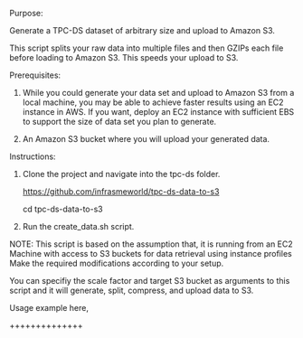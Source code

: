 Purpose:

Generate a TPC-DS dataset of arbitrary size and upload to Amazon S3.

This script splits your raw data into multiple files and then GZIPs each file before loading to Amazon S3. This speeds your upload to S3.

Prerequisites:

1. While you could generate your data set and upload to Amazon S3 from a local machine, you may be able to achieve faster results using an EC2 instance in AWS. If you want, deploy an EC2 instance with sufficient EBS to support the size of data set you plan to generate.

2. An Amazon S3 bucket where you will upload your generated data.


Instructions:

1. Clone the project and navigate into the tpc-ds folder. 

      https://github.com/infrasmeworld/tpc-ds-data-to-s3

      cd tpc-ds-data-to-s3

2. Run the create_data.sh script.

NOTE: This script is based on the assumption that, it is running from an EC2 Machine with access to S3 buckets for data retrieval using instance profiles
Make the required modifications according to your setup.

You can specifiy the scale factor and target S3 bucket as arguments to this script and it will generate, split, compress, and upload data to S3.

Usage example here,




++++++++++++++



